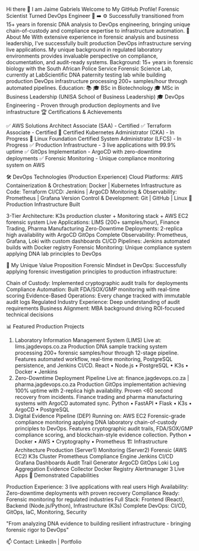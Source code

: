 Hi there 👋 I am Jaime Gabriels
Welcome to My GitHub Profile!
Forensic Scientist Turned DevOps Engineer 🔬 ➡️ ⚙️
Successfully transitioned from 15+ years in forensic DNA analysis to DevOps engineering, bringing unique chain-of-custody and compliance expertise to infrastructure automation. 🚀
About Me
With extensive experience in forensic analysis and business leadership, I've successfully built production DevOps infrastructure serving live applications. My unique background in regulated laboratory environments provides invaluable perspective on compliance, documentation, and audit-ready systems.
Background: 15+ years in forensic biology with the South African Police Service Forensic Science Lab, currently at LabScientific DNA paternity testing lab while building production DevOps infrastructure processing 200+ samples/hour through automated pipelines.
Education: 📚
🎓 BSc in Biotechnology
🎓 MSc in Business Leadership (UNISA School of Business Leadership)
🎓 DevOps Engineering - Proven through production deployments and live infrastructure
🏆 Certifications & Achievements

✅ AWS Solutions Architect Associate (SAA) - Certified
✅ Terraform Associate - Certified
🔄 Certified Kubernetes Administrator (CKA) - In Progress
🔄 Linux Foundation Certified System Administrator (LFCS) - In Progress
✅ Production Infrastructure - 3 live applications with 99.9% uptime
✅ GitOps Implementation - ArgoCD with zero-downtime deployments
✅ Forensic Monitoring - Unique compliance monitoring system on AWS

🛠️ DevOps Technologies (Production Experience)
Cloud Platforms:
AWS
Containerization & Orchestration:
Docker | Kubernetes
Infrastructure as Code:
Terraform
CI/CD:
Jenkins | ArgoCD
Monitoring & Observability:
Prometheus | Grafana
Version Control & Development:
Git | GitHub | Linux
🎯 Production Infrastructure Built

3-Tier Architecture: K3s production cluster + Monitoring stack + AWS EC2 forensic system
Live Applications: LIMS (200+ samples/hour), Finance Trading, Pharma Manufacturing
Zero-Downtime Deployments: 2-replica high availability with ArgoCD GitOps
Complete Observability: Prometheus, Grafana, Loki with custom dashboards
CI/CD Pipelines: Jenkins automated builds with Docker registry
Forensic Monitoring: Unique compliance system applying DNA lab principles to DevOps

🔬 My Unique Value Proposition
Forensic Mindset in DevOps: Successfully applying forensic investigation principles to production infrastructure:

Chain of Custody: Implemented cryptographic audit trails for deployments
Compliance Automation: Built FDA/SOX/GMP monitoring with real-time scoring
Evidence-Based Operations: Every change tracked with immutable audit logs
Regulated Industry Experience: Deep understanding of audit requirements
Business Alignment: MBA background driving ROI-focused technical decisions

📊 Featured Production Projects
1. Laboratory Information Management System (LIMS)
Live at: lims.jagdevops.co.za
Production DNA sample tracking system processing 200+ forensic samples/hour through 12-stage pipeline. Features automated workflow, real-time monitoring, PostgreSQL persistence, and Jenkins CI/CD.
React • Node.js • PostgreSQL • K3s • Docker • Jenkins
2. Zero-Downtime Deployment Pipeline
Live at: finance.jagdevops.co.za | pharma.jagdevops.co.za
Production GitOps implementation achieving 100% uptime with 2-replica high availability. Proven <60 second recovery from incidents. Finance trading and pharma manufacturing systems with ArgoCD automated sync.
Python • FastAPI • Flask • K3s • ArgoCD • PostgreSQL
3. Digital Evidence Pipeline (DEP)
Running on: AWS EC2
Forensic-grade compliance monitoring applying DNA laboratory chain-of-custody principles to DevOps. Features cryptographic audit trails, FDA/SOX/GMP compliance scoring, and blockchain-style evidence collection.
Python • Docker • AWS • Cryptography • Prometheus
🏗️ Infrastructure Architecture
Production (Server1)     Monitoring (Server2)      Forensic (AWS EC2)
    K3s Cluster             Prometheus             Compliance Engine
    Jenkins CI/CD           Grafana Dashboards     Audit Trail Generator
    ArgoCD GitOps          Loki Log Aggregation   Evidence Collector
    Docker Registry        Alertmanager
    3 Live Apps
🌟 Demonstrated Capabilities

Production Experience: 3 live applications with real users
High Availability: Zero-downtime deployments with proven recovery
Compliance Ready: Forensic monitoring for regulated industries
Full Stack: Frontend (React), Backend (Node.js/Python), Infrastructure (K3s)
Complete DevOps: CI/CD, GitOps, IaC, Monitoring, Security


"From analyzing DNA evidence to building resilient infrastructure - bringing forensic rigor to DevOps"

📫 Contact: LinkedIn | Portfolio
